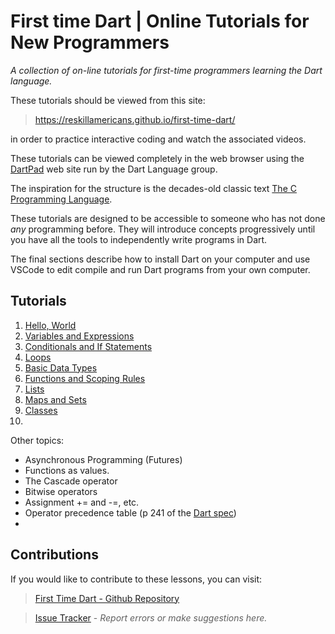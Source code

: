 # First time Dart | Online Tutorials for New Programmers

*A collection of on-line tutorials for first-time programmers learning the Dart language.*

These tutorials should be viewed from this site:

> https://reskillamericans.github.io/first-time-dart/


in order to practice interactive coding and watch the associated videos.

These tutorials can be viewed completely in the web browser using the [DartPad](https://dartpad.dev/)
web site run by the Dart Language group.

The inspiration for the structure is the decades-old classic text [The C Programming Language](https://en.wikipedia.org/wiki/The_C_Programming_Language).

These tutorials are designed to be accessible to someone who has not done *any* programming
before.  They will introduce concepts progressively until you have all the tools to independently
write programs in Dart.

The final sections describe how to install Dart on your computer and use VSCode to edit
compile and run Dart programs from your own computer.

## Tutorials

1. [Hello, World](lessons/01-hello-world.md)
2. [Variables and Expressions](lessons/02-variables.md)
3. [Conditionals and If Statements](lessons/03-conditionals.md)
4. [Loops](lessons/04-loops.md)
5. [Basic Data Types](lessons/05-data-types.md)
6. [Functions and Scoping Rules](lessons/06-functions.md)
7. [Lists]()
8. [Maps and Sets]()
9. [Classes]()
10. []()

Other topics:

- Asynchronous Programming (Futures)
- Functions as values.
- The Cascade operator
- Bitwise operators
- Assignment += and -=, etc.
- Operator precedence table (p 241 of the [Dart spec](https://dart.dev/guides/language/specifications/DartLangSpec-v2.10.pdf))
- 


## Contributions

If you would like to contribute to these lessons, you can visit:

> [First Time Dart - Github Repository](https://github.com/reskillamericans/first-time-dart)

> [Issue Tracker](https://github.com/reskillamericans/first-time-dart/issues/new) - *Report errors or make suggestions here.*
